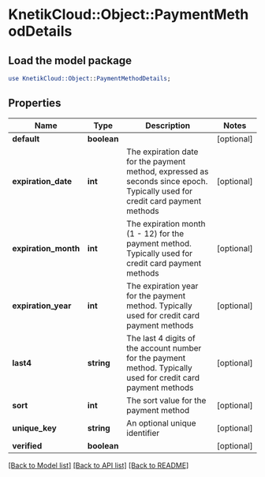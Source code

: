 # KnetikCloud::Object::PaymentMethodDetails

## Load the model package
```perl
use KnetikCloud::Object::PaymentMethodDetails;
```

## Properties
Name | Type | Description | Notes
------------ | ------------- | ------------- | -------------
**default** | **boolean** |  | [optional] 
**expiration_date** | **int** | The expiration date for the payment method, expressed as seconds since epoch. Typically used for credit card payment methods | [optional] 
**expiration_month** | **int** | The expiration month (1 - 12) for the payment method. Typically used for credit card payment methods | [optional] 
**expiration_year** | **int** | The expiration year for the payment method. Typically used for credit card payment methods | [optional] 
**last4** | **string** | The last 4 digits of the account number for the payment method. Typically used for credit card payment methods | [optional] 
**sort** | **int** | The sort value for the payment method | [optional] 
**unique_key** | **string** | An optional unique identifier | [optional] 
**verified** | **boolean** |  | [optional] 

[[Back to Model list]](../README.md#documentation-for-models) [[Back to API list]](../README.md#documentation-for-api-endpoints) [[Back to README]](../README.md)


